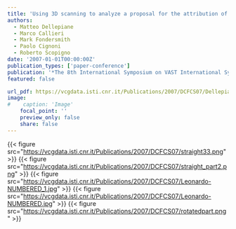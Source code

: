 ```yaml
---
title: 'Using 3D scanning to analyze a proposal for the attribution of a bronze horse to Leonardo da Vinci'
authors:
  - Matteo Dellepiane
  - Marco Callieri
  - Mark Fondersmith
  - Paolo Cignoni
  - Roberto Scopigno
date: '2007-01-01T00:00:00Z'
publication_types: ['paper-conference']
publication: '*The 8th International Symposium on VAST International Symposium on Virtual Reality, Archaeology and Cultural Heritage*'
featured: false

url_pdf: https://vcgdata.isti.cnr.it/Publications/2007/DCFCS07/Dellepiane_etal_Using3D.pdf
image:
#    caption: 'Image'
    focal_point: ''
    preview_only: false
    share: false
---
```

{{< figure src="https://vcgdata.isti.cnr.it/Publications/2007/DCFCS07/straight33.png" >}}
{{< figure src="https://vcgdata.isti.cnr.it/Publications/2007/DCFCS07/straight_part2.png" >}}
{{< figure src="https://vcgdata.isti.cnr.it/Publications/2007/DCFCS07/Leonardo-NUMBERED_1.jpg" >}}
{{< figure src="https://vcgdata.isti.cnr.it/Publications/2007/DCFCS07/Leonardo-NUMBERED.jpg" >}}
{{< figure src="https://vcgdata.isti.cnr.it/Publications/2007/DCFCS07/rotatedpart.png" >}}
